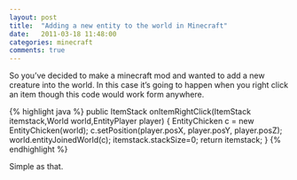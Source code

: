```yaml
---
layout: post
title:  "Adding a new entity to the world in Minecraft"
date:   2011-03-18 11:48:00
categories: minecraft
comments: true
---
```


So you’ve decided to make a minecraft mod and wanted to add a new creature into the world. In this case it’s going to happen when you right click an item though this code would work form anywhere.

{% highlight java %}
public ItemStack onItemRightClick(ItemStack itemstack,World world,EntityPlayer player) {
   EntityChicken c = new EntityChicken(world);
   c.setPosition(player.posX, player.posY, player.posZ);
   world.entityJoinedWorld(c);
   itemstack.stackSize=0;
   return itemstack;
}
{% endhighlight %}

Simple as that.

